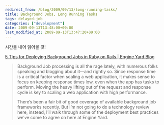 ```yaml
---
redirect_from: /blog/2009/09/13/long-running-tasks/
title: Background Jobs, Long Running Tasks
tags: delayed-job
categories: ["development"]
date: 2009-09-13T13:48:00+09:00
last_modified_at: 2009-09-13T13:47:20+09:00
---
```

시간을 내어 읽어볼 것!

[5 Tips for Deploying Background Jobs in Ruby on Rails \| Engine Yard Blog](http://www.engineyard.com/blog/2009/5-tips-for-deploying-background-jobs/)

> Background Job processing is all the rage lately, with numerous folks speaking and blogging about it—and rightly so. Since response time is a critical factor when scaling a web application, it makes sense to focus on keeping response times low, even when the app has tasks to perform. Moving the heavy lifting out of the request and response cycle is key to scaling a web application with high performance.  
>   
> There’s been a fair bit of good coverage of available background job frameworks recently. But I’m not going to do a technology review here, instead, I’ll walk through some of the deployment best practices we’ve come to agree on here at Engine Yard.
